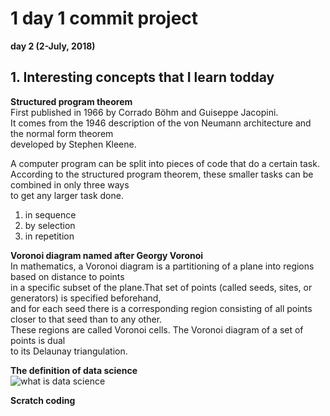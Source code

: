 
# 1 day 1 commit project

**day 2 (2-July, 2018)**

## **1. Interesting concepts that I learn todday** 

**Structured program theorem** <br/>
First published in 1966 by Corrado Böhm and Guiseppe Jacopini.<br/> 
It comes from the 1946 description of the von Neumann architecture and the normal form theorem <br/>
developed by Stephen Kleene. <br/> 

A computer program can be split into pieces of code that do a certain task.<br/> 
According to the structured program theorem, these smaller tasks can be combined in only three ways <br/>
to get any larger task done.<br/>
1. in sequence
2. by selection
3. in repetition


**Voronoi diagram named after Georgy Voronoi** <br/>
In mathematics, a Voronoi diagram is a partitioning of a plane into regions based on distance to points <br/>
in a specific subset of the plane.That set of points (called seeds, sites, or generators) is specified beforehand, <br/>
and for each seed there is a corresponding region consisting of all points closer to that seed than to any other. <br/>
These regions are called Voronoi cells. The Voronoi diagram of a set of points is dual <br/>
to its Delaunay triangulation. <br/>


**The definition of data science** <br/>
![what is data science](/Users/apple/Desktop/dait/03_study/02_July/0702/to/Euclidean_Voronoi_diagram.svg.png)


**Scratch coding**

